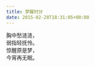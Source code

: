 ```yaml
---   
title: 梦醒时分   
date: 2015-02-28T18:31:05+00:00   
---   
```

胸中愁涟涟，   
弱指轻抚怜。   
惊醒原是梦，   
今宵再无眠。   
